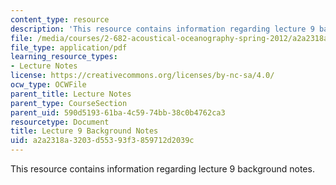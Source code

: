 ```yaml
---
content_type: resource
description: 'This resource contains information regarding lecture 9 background notes. '
file: /media/courses/2-682-acoustical-oceanography-spring-2012/a2a2318a3203d55393f3859712d2039c_MIT2_682S12_bglec09.pdf
file_type: application/pdf
learning_resource_types:
- Lecture Notes
license: https://creativecommons.org/licenses/by-nc-sa/4.0/
ocw_type: OCWFile
parent_title: Lecture Notes
parent_type: CourseSection
parent_uid: 590d5193-61ba-4c59-74bb-38c0b4762ca3
resourcetype: Document
title: Lecture 9 Background Notes
uid: a2a2318a-3203-d553-93f3-859712d2039c
---
```

This resource contains information regarding lecture 9 background notes. 
